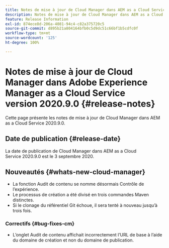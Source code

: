 ```yaml
---
title: Notes de mise à jour de Cloud Manager dans AEM as a Cloud Service version 2020.9.0
description: Notes de mise à jour de Cloud Manager dans AEM as a Cloud Service version 2020.9.0
feature: Release Information
exl-id: 874ece8d-206a-4081-94c4-c82a375720c5
source-git-commit: d895b21a804164bfb0c5d9dc51c66bf1b5cdfc0f
workflow-type: tm+mt
source-wordcount: '125'
ht-degree: 100%

---
```


# Notes de mise à jour de Cloud Manager dans Adobe Experience Manager as a Cloud Service version 2020.9.0 {#release-notes}

Cette page présente les notes de mise à jour de Cloud Manager dans AEM as a Cloud Service 2020.9.0.

## Date de publication {#release-date}

La date de publication de Cloud Manager dans AEM as a Cloud Service 2020.9.0 est le 3 septembre 2020.

## Nouveautés {#whats-new-cloud-manager}

* La fonction Audit de contenu se nomme désormais Contrôle de l’expérience.
* Le processus de création a été divisé en trois commandes Maven distinctes.
* Si le clonage du référentiel Git échoue, il sera tenté à nouveau jusqu’à trois fois.

### Correctifs {#bug-fixes-cm}

* L’onglet Audit de contenu affichait incorrectement l’URL de base à l’aide du domaine de création et non du domaine de publication.
